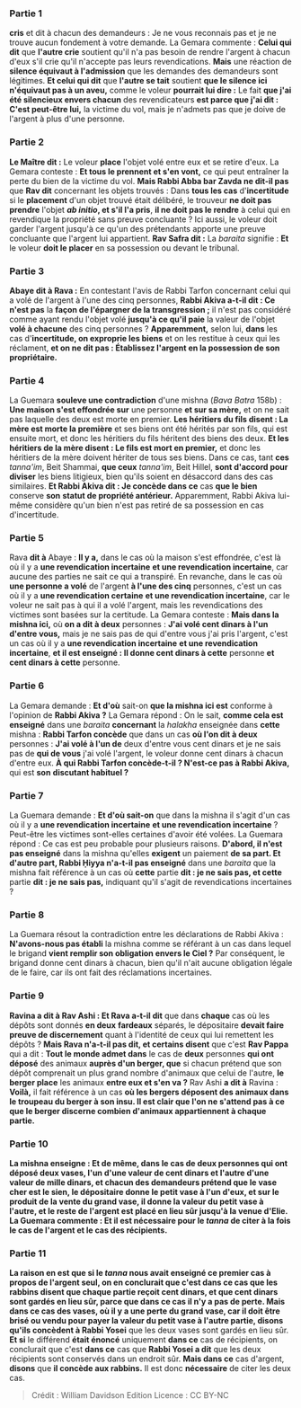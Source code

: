 
### Partie 1
<b>cris</b> et dit à chacun des demandeurs : Je ne vous reconnais pas et je ne trouve aucun fondement à votre demande. La Gemara commente : <b>Celui qui dit</b> que <b>l'autre crie</b> soutient qu'il n'a pas besoin de rendre l'argent à chacun d'eux s'il crie qu'il n'accepte pas leurs revendications. <b>Mais</b> une réaction de <b>silence équivaut à l'admission</b> que les demandes des demandeurs sont légitimes. <b>Et celui qui dit</b> que <b>l'autre se tait</b> soutient <b>que le silence ici n'équivaut pas à un aveu,</b> comme le voleur <b>pourrait lui dire :</b> Le fait <b>que j'ai été silencieux envers chacun</b> des revendicateurs <b>est parce que j'ai dit : C'est peut-être lui,</b> la victime du vol, mais je n'admets pas que je doive de l'argent à plus d'une personne.

### Partie 2
<b>Le Maître dit :</b> Le voleur <b>place</b> l'objet volé entre eux et se retire</b> d'eux. La Gemara conteste : <b>Et tous le prennent et s'en vont,</b> ce qui peut entraîner la perte du bien de la victime du vol. <b>Mais Rabbi Abba bar Zavda ne dit-il pas</b> que <b>Rav dit</b> concernant les objets trouvés : Dans <b>tous les cas</b> d'<b>incertitude</b> si le <b>placement</b> d'un objet trouvé était délibéré, le trouveur <b>ne doit pas prendre</b> l'objet <b><i>ab initio</i>, et s'il l'a pris</b>, <b>il ne doit pas le rendre</b> à celui qui en revendique la propriété sans preuve concluante ? Ici aussi, le voleur doit garder l'argent jusqu'à ce qu'un des prétendants apporte une preuve concluante que l'argent lui appartient. <b>Rav Safra dit :</b> La <i>baraita</i> signifie : <b>Et</b> le voleur <b>doit le placer</b> en sa possession ou devant le tribunal.

### Partie 3
<b>Abaye dit à Rava :</b> En contestant l'avis de Rabbi Tarfon concernant celui qui a volé de l'argent à l'une des cinq personnes, <b>Rabbi Akiva a-t-il dit : Ce n'est pas</b> la <b>façon de l'épargner de la transgression ;</b> il n'est pas considéré comme ayant rendu l'objet volé <b>jusqu'à ce qu'il paie</b> la valeur de l'objet <b>volé à chacune</b> des cinq personnes ? <b>Apparemment,</b> selon lui, <b>dans</b> les cas d'<b>incertitude, on exproprie les biens</b> et on les restitue à ceux qui les réclament, <b>et on ne dit pas : Établissez l'argent en la possession de son propriétaire.</b>

### Partie 4
La Guemara <b>souleve une contradiction</b> d'une mishna (<i>Bava Batra</i> 158b) : <b>Une maison s'est effondrée sur</b> une personne <b>et sur sa mère,</b> et on ne sait pas laquelle des deux est morte en premier. <b>Les héritiers du fils disent : La mère est morte la première</b> et ses biens ont été hérités par son fils, qui est ensuite mort, et donc les héritiers du fils héritent des biens des deux. <b>Et les héritiers de la mère disent : Le fils est mort en premier,</b> et donc les héritiers de la mère doivent hériter de tous ses biens. Dans ce cas, tant <b>ces</b> <i>tanna'im</i>, Beit Shammai, <b>que ceux</b> <i>tanna'im</i>, Beit Hillel, <b>sont d'accord pour diviser</b> les biens litigieux, bien qu'ils soient en désaccord dans des cas similaires. <b>Et Rabbi Akiva dit : Je concède dans ce</b> cas <b>que le bien</b> conserve <b>son</b> <b>statut de propriété antérieur.</b> Apparemment, Rabbi Akiva lui-même considère qu'un bien n'est pas retiré de sa possession en cas d'incertitude.

### Partie 5
Rava <b>dit à</b> Abaye : <b>Il y a,</b> dans le cas où la maison s'est effondrée, c'est là où il y a <b>une revendication incertaine</b> <b>et une revendication incertaine</b>, car aucune des parties ne sait ce qui a transpiré. En revanche, dans le cas où <b>une personne a volé</b> de l'argent <b>à l'une des cinq</b> personnes, c'est un cas où il y a <b>une revendication certaine</b> <b>et une revendication incertaine</b>, car le voleur ne sait pas à qui il a volé l'argent, mais les revendications des victimes sont basées sur la certitude. La Gemara conteste : <b>Mais dans la mishna ici,</b> où <b>on a dit à deux</b> personnes : <b>J'ai volé cent dinars à l'un d'entre vous,</b> mais je ne sais pas de qui d'entre vous j'ai pris l'argent, c'est un cas où il y a <b>une revendication incertaine</b> <b>et une revendication incertaine</b>, <b>et il est enseigné : Il donne cent dinars à cette</b> personne <b>et cent dinars à cette</b> personne.

### Partie 6
La Gemara demande : <b>Et d'où</b> sait-on <b>que la mishna ici est</b> conforme à l'opinion de <b>Rabbi Akiva ?</b> La Gemara répond : On le sait, <b>comme cela est enseigné</b> dans une <i>baraita</i> <b>concernant</b> la <i>halakha</i> enseignée dans <b>cette</b> mishna : <b>Rabbi Tarfon concède</b> que dans un cas <b>où l'on dit à deux</b> personnes : <b>J'ai volé à l'un de</b> deux d'entre vous cent dinars et je ne sais pas</b> de <b>qui de vous</b> j'ai volé l'argent, le voleur donne cent dinars à chacun d'entre eux. <b>À qui Rabbi Tarfon concède-t-il ? N'est-ce pas à Rabbi Akiva,</b> qui est <b>son</b> <b>discutant habituel ?</b>

### Partie 7
La Guemara demande : <b>Et d'où sait-on</b> que dans la mishna il s'agit d'un cas où il y a <b>une revendication incertaine</b> <b>et une revendication incertaine</b> ? Peut-être les victimes sont-elles certaines d'avoir été volées. La Guemara répond : Ce cas est peu probable pour plusieurs raisons. <b>D'abord, il n'est pas enseigné</b> dans la mishna qu'elles <b>exigent</b> un paiement <b>de sa part. Et d'autre part, Rabbi Ḥiyya n'a-t-il pas enseigné</b> dans une <i>baraita</i> que la mishna fait référence à un cas où <b>cette</b> partie <b>dit : je ne sais pas, et cette</b> partie <b>dit : je ne sais pas,</b> indiquant qu'il s'agit de revendications incertaines ?

### Partie 8
La Guemara résout la contradiction entre les déclarations de Rabbi Akiva : <b>N'avons-nous pas établi</b> la mishna comme se référant à un cas dans lequel le brigand <b>vient remplir son obligation envers le Ciel ?</b> Par conséquent, le brigand donne cent dinars à chacun, bien qu'il n'ait aucune obligation légale de le faire, car ils ont fait des réclamations incertaines.

### Partie 9
<b>Ravina a dit à Rav Ashi : Et Rava a-t-il dit</b> que dans <b>chaque</b> cas où les dépôts sont donnés <b>en deux</b> <b>fardeaux</b> séparés, le dépositaire <b>devait faire preuve de discernement</b> quant à l'identité de ceux qui lui remettent les dépôts ? <b>Mais Rava n'a-t-il pas dit, et certains disent</b> que c'est <b>Rav Pappa</b> qui a dit : <b>Tout le monde admet dans</b> le cas de <b>deux</b> personnes <b>qui ont déposé</b> des animaux <b>auprès d'un berger, que</b> si chacun prétend que son dépôt comprenait un plus grand nombre d'animaux que celui de l'autre, <b>le berger place</b> les animaux <b>entre eux et s'en va ?</b> Rav Ashi <b>a dit à</b> Ravina : <b>Voilà,</b> il fait référence à un cas <b>où les bergers <b>déposent</b> des animaux <b>dans le troupeau du berger à son insu.</b> Il est clair que l'on ne s'attend pas à ce que le berger discerne combien d'animaux appartiennent à chaque partie.

### Partie 10
La mishna enseigne : <b>Et de même,</b> dans le cas de deux personnes qui ont déposé <b>deux vases, l'un d'une valeur de cent dinars et l'autre d'une valeur de mille dinars,</b> et chacun des demandeurs prétend que le vase cher est le sien, le dépositaire donne le petit vase à l'un d'eux, et sur le produit de la vente du grand vase, il donne la valeur du petit vase à l'autre, et le reste de l'argent est placé en lieu sûr jusqu'à la venue d'Elie. La Guemara commente : <b>Et</b> il est <b>nécessaire</b> pour le <i>tanna</i> de citer à la fois le cas de l'argent et le cas des récipients.

### Partie 11
La raison en est <b>que si</b> le <i>tanna</i> nous avait <b>enseigné ce premier</b> cas à propos de l'argent seul, on en conclurait que c'est <b>dans ce</b> cas que <b>les rabbins disent</b> que chaque partie reçoit cent dinars, et que cent dinars sont gardés en lieu sûr, <b>parce que</b> dans ce cas <b>il n'y a pas de perte. Mais dans ce</b> cas des vases, <b>où il y a une perte du grand</b> vase, car il doit être brisé ou vendu pour payer la valeur du petit vase à l'autre partie, <b>disons</b> qu'ils concèdent à Rabbi Yosei</b> que les deux vases sont gardés en lieu sûr. <b>Et si</b> le différend <b>était énoncé</b> uniquement <b>dans ce</b> cas de récipients, on conclurait que c'est <b>dans ce</b> cas que <b>Rabbi Yosei a dit</b> que les deux récipients sont conservés dans un endroit sûr. <b>Mais dans ce</b> cas d'argent, <b>disons</b> que <b>il concède aux rabbins.</b> Il est donc <b>nécessaire</b> de citer les deux cas.

>Crédit : William Davidson Edition
>Licence : CC BY-NC